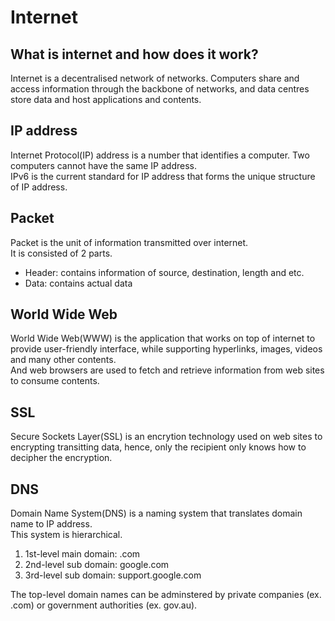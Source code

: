 # Internet

## What is internet and how does it work?
Internet is a decentralised network of networks. Computers share and access information through the backbone of networks,
and data centres store data and host applications and contents.

## IP address
Internet Protocol(IP) address is a number that identifies a computer. Two computers cannot have the same IP address.<br>
IPv6 is the current standard for IP address that forms the unique structure of IP address.

## Packet
Packet is the unit of information transmitted over internet.<br>
It is consisted of 2 parts.
- Header: contains information of source, destination, length and etc.
- Data: contains actual data

## World Wide Web
World Wide Web(WWW) is the application that works on top of internet to provide user-friendly interface,
while supporting hyperlinks, images, videos and many other contents.<br>
And web browsers are used to fetch and retrieve information from web sites to consume contents.

## SSL
Secure Sockets Layer(SSL) is an encrytion technology used on web sites to encrypting transitting data,
hence, only the recipient only knows how to decipher the encryption. 

## DNS
Domain Name System(DNS) is a naming system that translates domain name to IP address.<br>
This system is hierarchical.
1. 1st-level main domain: .com
2. 2nd-level sub domain: google.com
3. 3rd-level sub domain: support.google.com

The top-level domain names can be adminstered by private companies (ex. .com) or government authorities (ex. gov.au).
